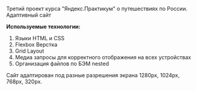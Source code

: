 
Третий проект курса "Яндекс.Практикум" о путешествиях по России. Адаптивный сайт

**Используемые технологии:**
1. Языки HTML и CSS
2. Flexbox Верстка
3. Grid Layout
4. Медиа запросы для корректного отображения на всех устройствах
5. Организация файлов по БЭМ nested

Сайт адаптирован под разные разрешения экрана 1280px, 1024px, 768px, 320px.




